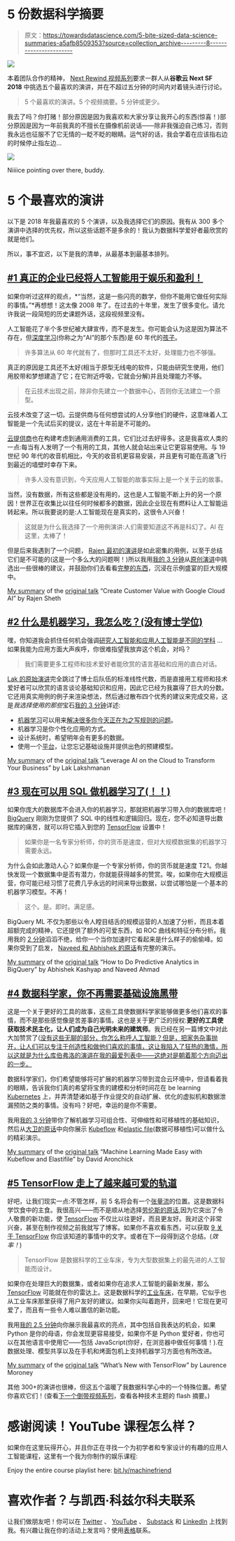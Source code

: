 # 5 份数据科学摘要

> 原文：<https://towardsdatascience.com/5-bite-sized-data-science-summaries-a5afb8509353?source=collection_archive---------8----------------------->

![](img/e6001158e5f61d34076cfa9c15f62310.png)

本着团队合作的精神， [Next Rewind 视频系列](http://bit.ly/NextRewind2018)要求一群人从**谷歌云 Next SF 2018** 中挑选五个最喜欢的演讲，并在不超过五分钟的时间内对着镜头进行讨论。

> 5 个最喜欢的演讲。5 个视频摘要。5 分钟或更少。

我去了吗？你打赌！部分原因是因为我喜欢和大家分享让我开心的东西(惊喜！)部分原因是因为一年前我真的不擅长在摄像机前说话——除非我强迫自己练习，否则我永远也征服不了它无情的一眨不眨的眼睛。运气好的话，我会学着在应该指右边的时候停止指左边…

![](img/d31904bc6919794a0eab98861a551f8d.png)

Niiiice pointing over there, buddy.

# 5 个最喜欢的演讲

以下是 2018 年我最喜欢的 5 个演讲，以及我选择它们的原因。我有从 300 多个演讲中选择的优先权，所以这些话题不是多余的！我认为数据科学爱好者最欣赏的就是他们。

所以，事不宜迟，以下是我的清单，从最基本到最基本排列。

## [#1 真正的企业已经将人工智能用于娱乐和盈利！](http://bit.ly/next_create)

如果你听过这样的观点，*“当然，这是一些闪亮的数学，但你不能用它做任何实际的事情。”*再想想！这太像 2008 年了。在过去的十年里，发生了很多变化。请允许我说一段简短的历史课题外话，这段视频里没有。

人工智能花了半个多世纪被大肆宣传，而不是发生。你可能会认为这是因为算法不存在，但[深度学习](http://bit.ly/quaesita_ai)(你称之为“AI”的那个东西)是 60 年代的[孩子](http://bit.ly/ivanenko)。

> 许多算法从 60 年代就有了，但那时工具还不太好，处理能力也不够强。

真正的原因是工具还不太好(相当于原型无线电的软件，只能由研究生使用，他们用胶带和梦想建造了它；在它附近呼吸，它就会分解)并且处理能力不够。

> 在云技术出现之前，除非你先建立一个数据中心，否则你无法建立一个原型。

云技术改变了这一切。云提供商与任何想尝试的人分享他们的硬件，这意味着人工智能是一个先试后买的提议，这在十年前是不可能的。

[云提供商](http://bit.ly/gcloudpstart)也在构建考虑到通用消费的工具，它们比过去好得多。这是我喜欢人类的一点:每当有人发明了一个有用的工具，其他人就会站出来让它更容易使用。与 19 世纪 90 年代的收音机相比，今天的收音机更容易安装，并且更有可能在高速飞行到最近的墙壁时幸存下来。

> 许多人没有意识到，今天应用人工智能的故事实际上是一个关于云的故事。

当然，没有数据，所有这些都是没有用的，这也是人工智能不断上升的另一个原因！世界正在收集比以往任何时候都多的数据，因此企业现在有燃料让人工智能运转起来。所以我要说的是:人工智能现在是真实的，这很令人兴奋！

> 这就是为什么我选择了一个用例演讲:人们需要知道这不再是科幻了。AI 在这里，太棒了！

但是后来我遇到了一个问题， [Rajen 最初的演讲](http://bit.ly/next_rajen)是如此密集的用例，以至于总结它们是不可能的(这是一个多么大的问题啊！)所以我用[我的 3 分钟](http://bit.ly/next_create)从[原创演讲](http://bit.ly/next_rajen)中挑选出一些很棒的建议，并鼓励你们去看看[完整的东西](http://bit.ly/next_rajen)，沉浸在示例盛宴的巨大规模中。

[My summary](http://bit.ly/next_create) of the [original talk](http://bit.ly/next_rajen) “Create Customer Value with Google Cloud AI” by Rajen Sheth

## [#2 什么是机器学习，我怎么吃？(没有博士学位)](http://bit.ly/next_leverage)

嘿，你知道我会抓住任何机会强调[研究人工智能和应用人工智能是不同的学科](http://bit.ly/quaesita_fail) …如果我能为应用方面大声疾呼，你很难指望我放弃这个机会，对吗？

> 我们需要更多工程师和技术爱好者能欣赏的语言基础和应用的直白对话。

[Lak 的原始演讲](http://bit.ly/next_lak)完全跳过了博士后队伍的标准线性代数，而是直接用工程师和技术爱好者可以欣赏的语言谈论基础知识和应用，因此它已经为我赢得了巨大的分数。它还用真实用例的例子来渲染想法，然后通过散布四个优秀的建议来完成交易，这是*我选择使用的那些*宝石[我的 3 分钟](http://bit.ly/next_leverage)详述:

*   [机器学习](http://bit.ly/quaesita_simplest)可以用来[解决很多你今天正在为之写规则的问题](http://bit.ly/quaesita_island)。
*   机器学习是你个性化应用的方式。
*   设计系统时，希望明年会有更多的数据。
*   使用一个[平台](http://bit.ly/gcloudpstart)，让您忘记基础设施并提供出色的预建模型。

[My summary](http://bit.ly/next_leverage) of the [original talk](http://bit.ly/next_lak) “Leverage AI on the Cloud to Transform Your Business” by Lak Lakshmanan

## [#3 现在可以用 SQL 做机器学习了(！！)](http://bit.ly/next_bigquery)

如果你庞大的数据库不会进入你的机器学习，那就把机器学习带入你的数据库吧！ [BigQuery](http://bit.ly/bq_ml) 刚刚为您提供了 SQL 中的线性和逻辑回归。现在，您不必知道导出数据库的痛苦，就可以将它插入到您的 [TensorFlow](http://bit.ly/quaesita_tf) 设置中！

> 如果你是一名专家分析师，你的货币是速度，但对大规模数据集的机器学习需要永远。

为什么会如此激动人心？如果你是一个专家分析师，你的货币就是速度 T21。你越快发现一个数据集中是否有潜力，你就能获得越多的赞赏。唉，如果你在大规模运营，你可能已经习惯了花费几乎永远的时间来导出数据，以尝试哪怕是一个基本的机器学习模型。不再！

> 这个。是。即时。满足感。

BigQuery ML 不仅为那些以令人瞠目结舌的规模运营的人加速了分析，而且本着超额完成的精神，它还提供了额外的可爱东西，如 ROC 曲线和特征分布分析。我用我的 [2 分钟](http://bit.ly/next_bigquery)滔滔不绝，给你一个当你加速时它看起来是什么样子的偷偷峰。如果你受到了启发， [Naveed 和 Abhishek 的原话](http://bit.ly/next_abhinav)有完整的演示。

[My summary](http://bit.ly/next_bigquery) of the [original talk](http://bit.ly/next_abhinav) “How to Do Predictive Analytics in BigQuery” by Abhishek Kashyap and Naveed Ahmad

## [**#4 数据科学家，你不再需要基础设施黑带**](http://bit.ly/next_kubeflow)

这是一个关于更好的工具的故事，这些工具使数据科学家能够做更多他们喜欢的事情，而不是那些感觉像是苦差事的事情。这也是关于更广泛的授权:**更好的工具使获取技术民主化，让人们成为自己光明未来的建筑师**。我已经在另一篇博文中对此大加赞赏了([没有这些无聊的部分，你怎么称呼人工智能？但是，把家务杂事抛开，让人们可以专注于创造性和做他们喜欢的事情，这让我陷入了狂热的激情，所以这就是为什么库伯弗洛的演讲在我的最爱列表中——这绝对是朝着那个方向迈出的一步。](http://bit.ly/quaesita_kubeflow)

数据科学家们，你们希望能够将可扩展的机器学习带到混合云环境中，但请看着我的眼睛，告诉我你们真的希望将宝贵的建模和分析时间花在 be learning [Kubernetes](http://bit.ly/k8scomic) 上，并弄清楚诸如基于作业提交的自动扩展、优化的虚拟机和数据泄漏预防之类的事情。没有吗？好吧，幸运的是你不需要。

我用[我的 3 分钟](http://bit.ly/next_kubeflow)带你了解机器学习可组合性、可伸缩性和可移植性的基础知识，然后从[大卫的原话](http://bit.ly/next_aronchick)中向你展示 [Kubeflow](http://bit.ly/kfstart2) 和[elastic file](http://bit.ly/elastifile)(数据可移植性)可以做什么的精彩演示。

[My summary](http://bit.ly/next_kubeflow) of the [original talk](http://bit.ly/next_aronchick) “Machine Learning Made Easy with Kubeflow and Elastifile” by David Aronchick

## [#5 TensorFlow 走上了越来越可爱的轨道](http://bit.ly/next_tensorflow)

好吧，让我们现实一点:不管怎样，前 5 名将会有一个[张量流](http://bit.ly/tfstart)的位置。这是数据科学饮食中的主食。我很高兴——而不是顺从地选择[劳伦斯的原话](http://bit.ly/next_laurence),因为它突出了令人敬畏的新功能，使 [TensorFlow](http://bit.ly/tfstart) 不仅比以往更好，而且更友好。我对这个非常兴奋，甚至在制作视频之前我就写了博客。如果你不喜欢看东西，可以获取 [9 关于 TensorFlow](http://bit.ly/quaesita_tf) 你应该知道的事情中的文字。或者在下一段得到这个总结。(*效率！*)

> TensorFlow 是数据科学的工业车床，专为大型数据集上的最先进的人工智能而设计。

如果你在处理巨大的数据集，或者如果你在追求人工智能的最新发展，那么 [TensorFlow](http://bit.ly/tfstart) 可能就在你的雷达上。这是数据科学的[工业车床](http://www.industrytap.com/worlds-largest-lathe-sale/14280)，在早期，它似乎也从工业车床那里获得了用户友好的建议。如果你尖叫着跑开，回来吧！它现在更可爱了，而且有一些令人难以置信的新功能。

我用[我的 2.5 分钟](http://bit.ly/next_tensorflow)向你展示我最喜欢的亮点，其中包括自我表达的机会，如果 Python 是你的母语，你会发现更容易接受，如果你不是 Python 爱好者，你也可以在其他语言中使用它——包括 JavaScript(你好，在浏览器中做任何事情！).在数据处理、模型共享以及在手机和烤面包机上支持机器学习方面也有所改进。

[My summary](http://bit.ly/next_tensorflow) of the [original talk](http://bit.ly/next_laurence) “What’s New with TensorFlow” by Laurence Moroney

其他 300+的演讲也很棒，但这五个温暖了我数据科学心中的一个特殊位置。希望你喜欢它们！(查看[下一个倒带视频系列](http://bit.ly/NextRewind2018)，查看各种技术主题的 flash 摘要。)

# 感谢阅读！YouTube 课程怎么样？

如果你在这里玩得开心，并且你正在寻找一个为初学者和专家设计的有趣的应用人工智能课程，这里有一个我为你制作的娱乐课程:

Enjoy the entire course playlist here: [bit.ly/machinefriend](http://bit.ly/machinefriend)

# 喜欢作者？与凯西·科兹尔科夫联系

让我们做朋友吧！你可以在 [Twitter](https://twitter.com/quaesita) 、 [YouTube](https://www.youtube.com/channel/UCbOX--VOebPe-MMRkatFRxw) 、 [Substack](http://decision.substack.com) 和 [LinkedIn](https://www.linkedin.com/in/kozyrkov/) 上找到我。有兴趣让我在你的活动上发言吗？使用[表格](http://bit.ly/makecassietalk)联系。